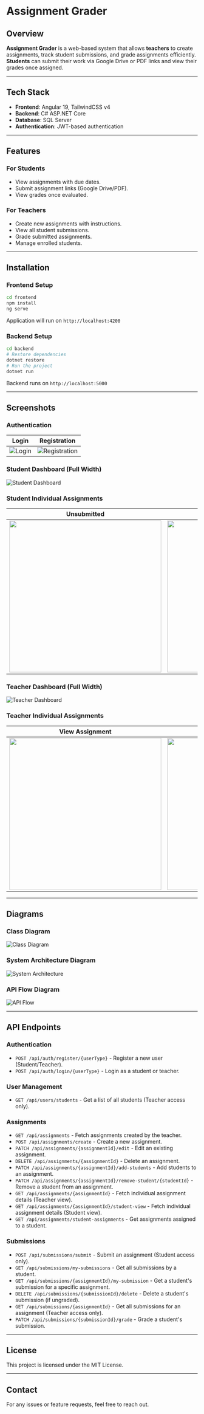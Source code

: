 # Assignment Grader

## Overview

**Assignment Grader** is a web-based system that allows **teachers** to create assignments, track student submissions, and grade assignments efficiently. **Students** can submit their work via Google Drive or PDF links and view their grades once assigned.

---

## Tech Stack

- **Frontend**: Angular 19, TailwindCSS v4
- **Backend**: C# ASP.NET Core
- **Database**: SQL Server
- **Authentication**: JWT-based authentication

---

## Features

### **For Students**

- View assignments with due dates.
- Submit assignment links (Google Drive/PDF).
- View grades once evaluated.

### **For Teachers**

- Create new assignments with instructions.
- View all student submissions.
- Grade submitted assignments.
- Manage enrolled students.

---

## Installation

### **Frontend Setup**

```sh
cd frontend
npm install
ng serve
```

Application will run on `http://localhost:4200`

### **Backend Setup**

```sh
cd backend
# Restore dependencies
dotnet restore
# Run the project
dotnet run
```

Backend runs on `http://localhost:5000`

---

## Screenshots

### **Authentication**

| Login                                           | Registration                                                  |
| ----------------------------------------------- | ------------------------------------------------------------- |
| ![Login](frontend/public/screenshots/Login.JPG) | ![Registration](frontend/public/screenshots/Registration.JPG) |

### **Student Dashboard (Full Width)**

![Student Dashboard](frontend/public/screenshots/Student-Dashboard.JPG)

### **Student Individual Assignments**

| Unsubmitted                                                                                                 | Submitted                                                                                   | Graded                                                                                            |
| ----------------------------------------------------------------------------------------------------------- | ------------------------------------------------------------------------------------------- | ------------------------------------------------------------------------------------------------- |
| <img src="frontend/public/screenshots/Student-Individual%20Assignment%20(Unsubmitted).JPG" width="400px" /> | <img src="frontend/public/screenshots/Student-Individual%20Assignment.JPG" width="400px" /> | <img src="frontend/public/screenshots/Student-Individual-Assignment(Graded).JPG" width="400px" /> |

### **Teacher Dashboard (Full Width)**

![Teacher Dashboard](frontend/public/screenshots/Teacher-Dashboard.JPG)

### **Teacher Individual Assignments**

| View Assignment                                                                             | Grade Assignment                                                                                  |
| ------------------------------------------------------------------------------------------- | ------------------------------------------------------------------------------------------------- |
| <img src="frontend/public/screenshots/Teacher-Individual%20Assignment.JPG" width="400px" /> | <img src="frontend/public/screenshots/Teacher-Individual%20Assignment-Grade.JPG" width="400px" /> |

---

## Diagrams

### **Class Diagram**

![Class Diagram](backend/StudentGradeTracker/diagrams/ClassDiagram.png)

### **System Architecture Diagram**

![System Architecture](backend/StudentGradeTracker/diagrams/SystemArchitecture.png)

### **API Flow Diagram**

![API Flow](backend/StudentGradeTracker/diagrams/APIflow.drawio.png)

---

## API Endpoints

### **Authentication**

- `POST /api/auth/register/{userType}` - Register a new user (Student/Teacher).
- `POST /api/auth/login/{userType}` - Login as a student or teacher.

### **User Management**

- `GET /api/users/students` - Get a list of all students (Teacher access only).

### **Assignments**

- `GET /api/assignments` - Fetch assignments created by the teacher.
- `POST /api/assignments/create` - Create a new assignment.
- `PATCH /api/assignments/{assignmentId}/edit` - Edit an existing assignment.
- `DELETE /api/assignments/{assignmentId}` - Delete an assignment.
- `PATCH /api/assignments/{assignmentId}/add-students` - Add students to an assignment.
- `PATCH /api/assignments/{assignmentId}/remove-student/{studentId}` - Remove a student from an assignment.
- `GET /api/assignments/{assignmentId}` - Fetch individual assignment details (Teacher view).
- `GET /api/assignments/{assignmentId}/student-view` - Fetch individual assignment details (Student view).
- `GET /api/assignments/student-assignments` - Get assignments assigned to a student.

### **Submissions**

- `POST /api/submissions/submit` - Submit an assignment (Student access only).
- `GET /api/submissions/my-submissions` - Get all submissions by a student.
- `GET /api/submissions/{assignmentId}/my-submission` - Get a student's submission for a specific assignment.
- `DELETE /api/submissions/{submissionId}/delete` - Delete a student's submission (if ungraded).
- `GET /api/submissions/{assignmentId}` - Get all submissions for an assignment (Teacher access only).
- `PATCH /api/submissions/{submissionId}/grade` - Grade a student's submission.

---

## License

This project is licensed under the MIT License.

---

## Contact

For any issues or feature requests, feel free to reach out.
